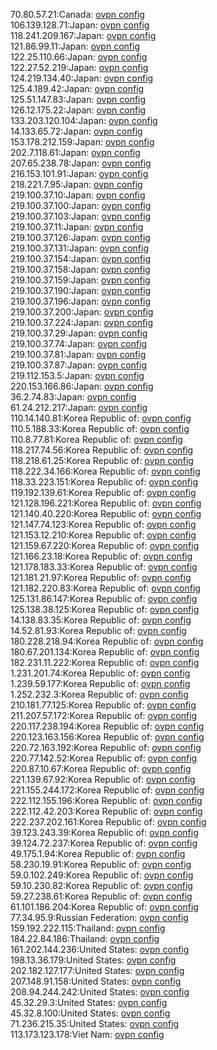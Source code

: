 70.80.57.21:Canada: [ovpn config](vpn/70_80_57_21.ovpn)  
106.139.128.71:Japan: [ovpn config](vpn/106_139_128_71.ovpn)  
118.241.209.167:Japan: [ovpn config](vpn/118_241_209_167.ovpn)  
121.86.99.11:Japan: [ovpn config](vpn/121_86_99_11.ovpn)  
122.25.110.66:Japan: [ovpn config](vpn/122_25_110_66.ovpn)  
122.27.52.219:Japan: [ovpn config](vpn/122_27_52_219.ovpn)  
124.219.134.40:Japan: [ovpn config](vpn/124_219_134_40.ovpn)  
125.4.189.42:Japan: [ovpn config](vpn/125_4_189_42.ovpn)  
125.51.147.83:Japan: [ovpn config](vpn/125_51_147_83.ovpn)  
126.12.175.22:Japan: [ovpn config](vpn/126_12_175_22.ovpn)  
133.203.120.104:Japan: [ovpn config](vpn/133_203_120_104.ovpn)  
14.133.65.72:Japan: [ovpn config](vpn/14_133_65_72.ovpn)  
153.178.212.159:Japan: [ovpn config](vpn/153_178_212_159.ovpn)  
202.7.118.61:Japan: [ovpn config](vpn/202_7_118_61.ovpn)  
207.65.238.78:Japan: [ovpn config](vpn/207_65_238_78.ovpn)  
216.153.101.91:Japan: [ovpn config](vpn/216_153_101_91.ovpn)  
218.221.7.95:Japan: [ovpn config](vpn/218_221_7_95.ovpn)  
219.100.37.10:Japan: [ovpn config](vpn/219_100_37_10.ovpn)  
219.100.37.100:Japan: [ovpn config](vpn/219_100_37_100.ovpn)  
219.100.37.103:Japan: [ovpn config](vpn/219_100_37_103.ovpn)  
219.100.37.11:Japan: [ovpn config](vpn/219_100_37_11.ovpn)  
219.100.37.126:Japan: [ovpn config](vpn/219_100_37_126.ovpn)  
219.100.37.131:Japan: [ovpn config](vpn/219_100_37_131.ovpn)  
219.100.37.154:Japan: [ovpn config](vpn/219_100_37_154.ovpn)  
219.100.37.158:Japan: [ovpn config](vpn/219_100_37_158.ovpn)  
219.100.37.159:Japan: [ovpn config](vpn/219_100_37_159.ovpn)  
219.100.37.190:Japan: [ovpn config](vpn/219_100_37_190.ovpn)  
219.100.37.196:Japan: [ovpn config](vpn/219_100_37_196.ovpn)  
219.100.37.200:Japan: [ovpn config](vpn/219_100_37_200.ovpn)  
219.100.37.224:Japan: [ovpn config](vpn/219_100_37_224.ovpn)  
219.100.37.29:Japan: [ovpn config](vpn/219_100_37_29.ovpn)  
219.100.37.74:Japan: [ovpn config](vpn/219_100_37_74.ovpn)  
219.100.37.81:Japan: [ovpn config](vpn/219_100_37_81.ovpn)  
219.100.37.87:Japan: [ovpn config](vpn/219_100_37_87.ovpn)  
219.112.153.5:Japan: [ovpn config](vpn/219_112_153_5.ovpn)  
220.153.166.86:Japan: [ovpn config](vpn/220_153_166_86.ovpn)  
36.2.74.83:Japan: [ovpn config](vpn/36_2_74_83.ovpn)  
61.24.212.217:Japan: [ovpn config](vpn/61_24_212_217.ovpn)  
110.14.140.81:Korea Republic of: [ovpn config](vpn/110_14_140_81.ovpn)  
110.5.188.33:Korea Republic of: [ovpn config](vpn/110_5_188_33.ovpn)  
110.8.77.81:Korea Republic of: [ovpn config](vpn/110_8_77_81.ovpn)  
118.217.74.56:Korea Republic of: [ovpn config](vpn/118_217_74_56.ovpn)  
118.218.61.25:Korea Republic of: [ovpn config](vpn/118_218_61_25.ovpn)  
118.222.34.166:Korea Republic of: [ovpn config](vpn/118_222_34_166.ovpn)  
118.33.223.151:Korea Republic of: [ovpn config](vpn/118_33_223_151.ovpn)  
119.192.139.61:Korea Republic of: [ovpn config](vpn/119_192_139_61.ovpn)  
121.128.196.221:Korea Republic of: [ovpn config](vpn/121_128_196_221.ovpn)  
121.140.40.220:Korea Republic of: [ovpn config](vpn/121_140_40_220.ovpn)  
121.147.74.123:Korea Republic of: [ovpn config](vpn/121_147_74_123.ovpn)  
121.153.12.210:Korea Republic of: [ovpn config](vpn/121_153_12_210.ovpn)  
121.159.67.220:Korea Republic of: [ovpn config](vpn/121_159_67_220.ovpn)  
121.166.23.18:Korea Republic of: [ovpn config](vpn/121_166_23_18.ovpn)  
121.178.183.33:Korea Republic of: [ovpn config](vpn/121_178_183_33.ovpn)  
121.181.21.97:Korea Republic of: [ovpn config](vpn/121_181_21_97.ovpn)  
121.182.220.83:Korea Republic of: [ovpn config](vpn/121_182_220_83.ovpn)  
125.131.86.147:Korea Republic of: [ovpn config](vpn/125_131_86_147.ovpn)  
125.138.38.125:Korea Republic of: [ovpn config](vpn/125_138_38_125.ovpn)  
14.138.83.35:Korea Republic of: [ovpn config](vpn/14_138_83_35.ovpn)  
14.52.81.93:Korea Republic of: [ovpn config](vpn/14_52_81_93.ovpn)  
180.228.218.94:Korea Republic of: [ovpn config](vpn/180_228_218_94.ovpn)  
180.67.201.134:Korea Republic of: [ovpn config](vpn/180_67_201_134.ovpn)  
182.231.11.222:Korea Republic of: [ovpn config](vpn/182_231_11_222.ovpn)  
1.231.201.74:Korea Republic of: [ovpn config](vpn/1_231_201_74.ovpn)  
1.239.59.177:Korea Republic of: [ovpn config](vpn/1_239_59_177.ovpn)  
1.252.232.3:Korea Republic of: [ovpn config](vpn/1_252_232_3.ovpn)  
210.181.77.125:Korea Republic of: [ovpn config](vpn/210_181_77_125.ovpn)  
211.207.57.172:Korea Republic of: [ovpn config](vpn/211_207_57_172.ovpn)  
220.117.238.194:Korea Republic of: [ovpn config](vpn/220_117_238_194.ovpn)  
220.123.163.156:Korea Republic of: [ovpn config](vpn/220_123_163_156.ovpn)  
220.72.163.192:Korea Republic of: [ovpn config](vpn/220_72_163_192.ovpn)  
220.77.142.52:Korea Republic of: [ovpn config](vpn/220_77_142_52.ovpn)  
220.87.10.67:Korea Republic of: [ovpn config](vpn/220_87_10_67.ovpn)  
221.139.67.92:Korea Republic of: [ovpn config](vpn/221_139_67_92.ovpn)  
221.155.244.172:Korea Republic of: [ovpn config](vpn/221_155_244_172.ovpn)  
222.112.155.196:Korea Republic of: [ovpn config](vpn/222_112_155_196.ovpn)  
222.112.42.203:Korea Republic of: [ovpn config](vpn/222_112_42_203.ovpn)  
222.237.202.161:Korea Republic of: [ovpn config](vpn/222_237_202_161.ovpn)  
39.123.243.39:Korea Republic of: [ovpn config](vpn/39_123_243_39.ovpn)  
39.124.72.237:Korea Republic of: [ovpn config](vpn/39_124_72_237.ovpn)  
49.175.1.94:Korea Republic of: [ovpn config](vpn/49_175_1_94.ovpn)  
58.230.19.91:Korea Republic of: [ovpn config](vpn/58_230_19_91.ovpn)  
59.0.102.249:Korea Republic of: [ovpn config](vpn/59_0_102_249.ovpn)  
59.10.230.82:Korea Republic of: [ovpn config](vpn/59_10_230_82.ovpn)  
59.27.238.61:Korea Republic of: [ovpn config](vpn/59_27_238_61.ovpn)  
61.101.186.204:Korea Republic of: [ovpn config](vpn/61_101_186_204.ovpn)  
77.34.95.9:Russian Federation: [ovpn config](vpn/77_34_95_9.ovpn)  
159.192.222.115:Thailand: [ovpn config](vpn/159_192_222_115.ovpn)  
184.22.84.186:Thailand: [ovpn config](vpn/184_22_84_186.ovpn)  
161.202.144.236:United States: [ovpn config](vpn/161_202_144_236.ovpn)  
198.13.36.179:United States: [ovpn config](vpn/198_13_36_179.ovpn)  
202.182.127.177:United States: [ovpn config](vpn/202_182_127_177.ovpn)  
207.148.91.158:United States: [ovpn config](vpn/207_148_91_158.ovpn)  
208.94.244.242:United States: [ovpn config](vpn/208_94_244_242.ovpn)  
45.32.29.3:United States: [ovpn config](vpn/45_32_29_3.ovpn)  
45.32.8.100:United States: [ovpn config](vpn/45_32_8_100.ovpn)  
71.236.215.35:United States: [ovpn config](vpn/71_236_215_35.ovpn)  
113.173.123.178:Viet Nam: [ovpn config](vpn/113_173_123_178.ovpn)  
